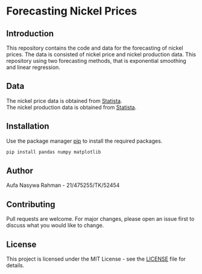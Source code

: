 # Forecasting Nickel Prices

## Introduction
This repository contains the code and data for the forecasting of nickel prices. The data is consisted of nickel price and nickel production data. This repository using two forecasting methods, that is exponential smoothing and linear regression. 

## Data
The nickel price data is obtained from [Statista](https://www.statista.com/statistics/236578/iron-ore-prices-since-2003/). \
The nickel production data is obtained from [Statista](https://www.statista.com/statistics/260748/mine-production-of-nickel-since-2006/).

## Installation
Use the package manager [pip](https://pip.pypa.io/en/stable/) to install the required packages.

```bash
pip install pandas numpy matplotlib 
```

## Author
Aufa Nasywa Rahman - 21/475255/TK/52454

## Contributing
Pull requests are welcome. For major changes, please open an issue first to discuss what you would like to change.

## License
This project is licensed under the MIT License - see the [LICENSE](LICENSE) file for details.